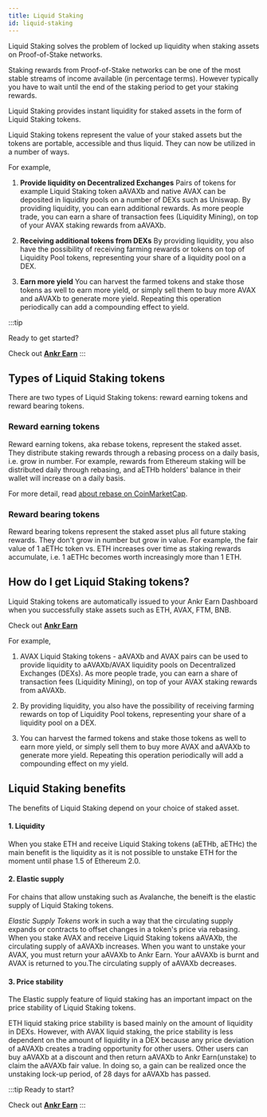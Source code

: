 ```yaml
---
title: Liquid Staking
id: liquid-staking
---
```


Liquid Staking solves the problem of locked up liquidity when staking assets on Proof-of-Stake networks.

Staking rewards from Proof-of-Stake networks can be one of the most stable streams of income available (in percentage terms). 
However typically you have to wait until the end of the staking period to get your staking rewards.

Liquid Staking provides instant liquidity for staked assets in the form of Liquid Staking tokens.

Liquid Staking tokens represent the value of your staked assets but the tokens are portable, accessible and thus liquid. 
They can now be utilized in a number of ways.

For example,

1. **Provide liquidity on Decentralized Exchanges**
Pairs of tokens for example Liquid Staking token aAVAXb and native AVAX can be deposited in liquidity pools on a number of DEXs such as Uniswap. By providing liquidity, you can earn additional rewards.  As more people trade, you can earn a share of transaction fees (Liquidity Mining), on top of your AVAX staking rewards from aAVAXb.

2. **Receiving additional tokens from DEXs**
By providing liquidity, you also have the possibility of receiving farming rewards or tokens on top of Liquidity Pool tokens, representing your share of a liquidity pool on a DEX.

3. **Earn more yield**
You can harvest the farmed tokens and stake those tokens as well to earn more yield, or simply sell them to buy more AVAX and aAVAXb to generate more yield. Repeating this operation periodically can add a compounding effect to yield.

:::tip

Ready to get started?

Check out [**Ankr Earn**](https://www.ankr.com/earn/)
:::

## Types of Liquid Staking tokens

There are two types of Liquid Staking tokens: reward earning tokens and reward bearing tokens.

### Reward earning tokens

Reward earning tokens, aka rebase tokens, represent the staked asset. They distribute staking rewards through a rebasing process on a daily basis, i.e. grow in number.
For example, rewards from Ethereum staking will be distributed daily through rebasing, and aETHb holders' balance in their wallet will increase on a daily basis.

For more detail, read [about rebase on CoinMarketCap](https://coinmarketcap.com/alexandria/glossary/rebase).

### Reward bearing tokens

Reward bearing tokens represent the staked asset plus all future staking rewards. They don't grow in number but grow in value. 
For example, the fair value of 1 aETHc token vs. ETH increases over time as staking rewards accumulate, i.e. 1 aETHc becomes worth increasingly more than 1 ETH.

## How do I get Liquid Staking tokens?

Liquid Staking tokens are automatically issued to your Ankr Earn Dashboard when you successfully stake assets such as ETH, AVAX, FTM, BNB. 

Check out [**Ankr Earn**](https://www.ankr.com/earn/)

For example,

1. AVAX Liquid Staking tokens - aAVAXb and AVAX pairs can be used to provide liquidity to aAVAXb/AVAX liquidity pools on Decentralized Exchanges (DEXs). As more people trade, you can earn a share of transaction fees (Liquidity Mining), on top of your AVAX staking rewards from aAVAXb.

2. By providing liquidity, you also have the possibility of receiving farming rewards on top of Liquidity Pool tokens, representing your share of a liquidity pool on a DEX.

3. You can harvest the farmed tokens and stake those tokens as well to earn more yield, or simply sell them to buy more AVAX and aAVAXb to generate more yield. Repeating this operation periodically will add a compounding effect on my yield.

## Liquid Staking benefits

The benefits of Liquid Staking depend on your choice of staked asset.

#### 1. Liquidity

When you stake ETH and receive Liquid Staking tokens (aETHb, aETHc) the main benefit is the liquidity as it is not possible to unstake ETH for the moment until phase 1.5 of Ethereum 2.0.

#### 2. Elastic supply

For chains that allow unstaking such as Avalanche, the beneift is the elastic supply of Liquid Staking tokens. 

*Elastic Supply Tokens* work in such a way that the circulating supply expands or contracts to offset changes in a token's price via rebasing. When you stake AVAX and receive Liquid Staking tokens aAVAXb, the circulating supply of aAVAXb increases. When you want to unstake your AVAX, you must return your aAVAXb to Ankr Earn. Your aAVAXb is burnt and AVAX is returned to you.The circulating supply of aAVAXb decreases. 

#### 3. Price stability 

The Elastic supply feature of liquid staking has an important impact on the price stability of Liquid Staking tokens. 

ETH liquid staking price stability is based mainly on the amount of liquidity in DEXs. However, with AVAX liquid staking, the price stability is less dependent on the amount of liquidity in a DEX because any price deviation of aAVAXb creates a trading opportunity for other users. Other users can buy aAVAXb at a discount and then return aAVAXb to Ankr Earn(unstake) to claim the aAVAXb fair value. In doing so, a gain can be realized once the unstaking lock-up period, of 28 days for aAVAXb has passed. 

:::tip
Ready to start?

Check out [**Ankr Earn**](https://www.ankr.com/earn/)
:::

